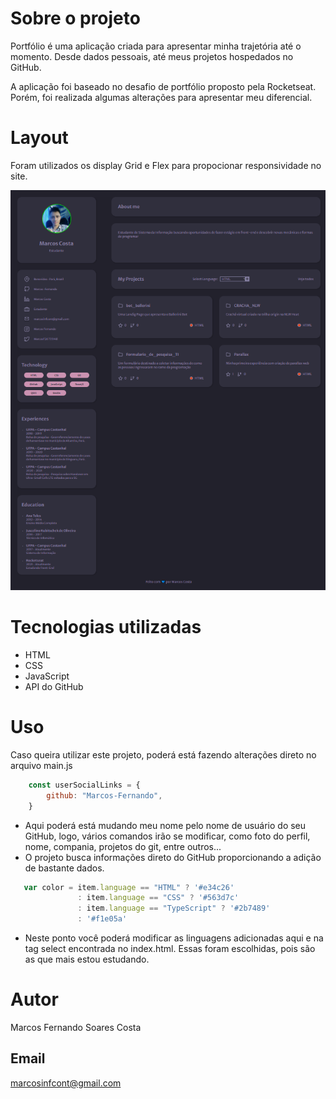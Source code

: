 # Sobre o projeto

Portfólio é uma aplicação criada para apresentar minha trajetória até o momento. Desde dados pessoais, até meus projetos hospedados no GitHub.

A aplicação foi baseado no desafio de portfólio proposto pela Rocketseat. Porém, foi realizada algumas alterações para apresentar meu diferencial.

# Layout
Foram utilizados os display Grid e Flex para propocionar responsividade no site.

<img src="images/layout.png" alt=""/>

# Tecnologias utilizadas
 - HTML
 - CSS
 - JavaScript
 - API do GitHub

# Uso
Caso queira utilizar este projeto, poderá está fazendo alterações direto no arquivo main.js

``` JavaScript
    const userSocialLinks = {
        github: "Marcos-Fernando",
    }
```
 * Aqui poderá está mudando meu nome pelo nome de usuário do seu GitHub, logo, vários comandos irão se modificar, como foto do perfil, nome, compania, projetos do git, entre outros...
 * O projeto busca informações direto do GitHub proporcionando a adição de bastante dados.

 ``` JavaScript
    var color = item.language == "HTML" ? '#e34c26' 
                : item.language == "CSS" ? '#563d7c' 
                : item.language == "TypeScript" ? '#2b7489'
                : '#f1e05a'
```

* Neste ponto você poderá modificar as linguagens adicionadas aqui e na tag select encontrada no index.html. Essas foram escolhidas, pois são as que mais estou estudando.

# Autor
Marcos Fernando Soares Costa

## Email
marcosinfcont@gmail.com